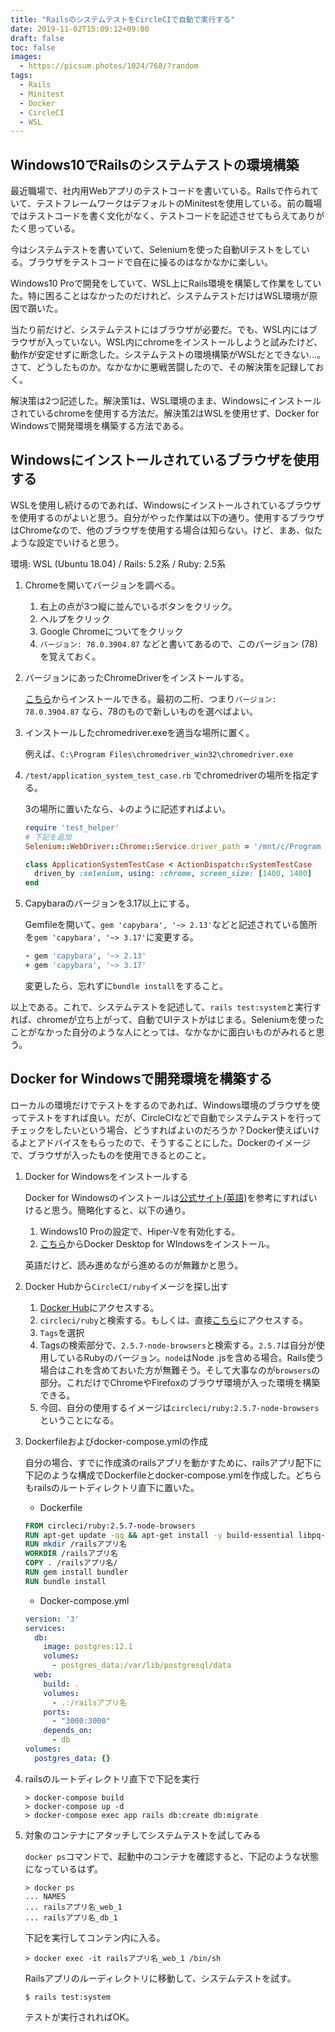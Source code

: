 ```yaml
---
title: "RailsのシステムテストをCircleCIで自動で実行する"
date: 2019-11-02T15:09:12+09:00
draft: false
toc: false
images:
  - https://picsum.photos/1024/768/?random
tags:
  - Rails
  - Minitest
  - Docker
  - CircleCI
  - WSL
---
```


## Windows10でRailsのシステムテストの環境構築

最近職場で、社内用Webアプリのテストコードを書いている。Railsで作られていて、テストフレームワークはデフォルトのMinitestを使用している。前の職場ではテストコードを書く文化がなく、テストコードを記述させてもらえてありがたく思っている。

今はシステムテストを書いていて、Seleniumを使った自動UIテストをしている。ブラウザをテストコードで自在に操るのはなかなかに楽しい。

Windows10 Proで開発をしていて、WSL上にRails環境を構築して作業をしていた。特に困ることはなかったのだけれど、システムテストだけはWSL環境が原因で躓いた。

当たり前だけど、システムテストにはブラウザが必要だ。でも、WSL内にはブラウザが入っていない。WSL内にchromeをインストールしようと試みたけど、動作が安定せずに断念した。システムテストの環境構築がWSLだとできない...。さて、どうしたものか。なかなかに悪戦苦闘したので、その解決策を記録しておく。

解決策は2つ記述した。解決策1は、WSL環境のまま、Windowsにインストールされているchromeを使用する方法だ。解決策2はWSLを使用せず、Docker for Windowsで開発環境を構築する方法である。

## Windowsにインストールされているブラウザを使用する

WSLを使用し続けるのであれば、Windowsにインストールされているブラウザを使用するのがよいと思う。自分がやった作業は以下の通り。使用するブラウザはChromeなので、他のブラウザを使用する場合は知らない。けど、まあ、似たような設定でいけると思う。

環境: WSL (Ubuntu 18.04) / Rails: 5.2系 / Ruby: 2.5系

1. Chromeを開いてバージョンを調べる。

   1. 右上の点が3つ縦に並んでいるボタンをクリック。
   2. ヘルプをクリック
   3. Google Chromeについてをクリック
   4. `バージョン: 78.0.3904.87` などと書いてあるので、このバージョン (78) を覚えておく。

2. バージョンにあったChromeDriverをインストールする。

   [こちら](https://chromedriver.chromium.org/downloads)からインストールできる。最初の二桁、つまり`バージョン: 78.0.3904.87` なら、78のもので新しいものを選べばよい。

3. インストールしたchromedriver.exeを適当な場所に置く。

   例えば、`C:\Program Files\chromedriver_win32\chromedriver.exe`

4. `/test/application_system_test_case.rb` でchromedriverの場所を指定する。

   3の場所に置いたなら、↓のように記述すればよい。

   ```ruby
   require 'test_helper'
   # 下記を追加
   Selenium::WebDriver::Chrome::Service.driver_path = '/mnt/c/Program Files/chromedriver_win32/chromedriver.exe'

   class ApplicationSystemTestCase < ActionDispatch::SystemTestCase
     driven_by :selenium, using: :chrome, screen_size: [1400, 1400]
   end
   ```

5. Capybaraのバージョンを3.17以上にする。

   Gemfileを開いて、`gem 'capybara', '~> 2.13'`などと記述されている箇所を`gem 'capybara', '~> 3.17'`に変更する。

   ```ruby
   - gem 'capybara', '~> 2.13'
   + gem 'capybara', '~> 3.17'
   ```

   変更したら、忘れずに`bundle install`をすること。

以上である。これで、システムテストを記述して、`rails test:system`と実行すれば、chromeが立ち上がって、自動でUIテストがはじまる。Seleniumを使ったことがなかった自分のような人にとっては、なかなかに面白いものがみれると思う。

## Docker for Windowsで開発環境を構築する

ローカルの環境だけでテストをするのであれば、Windows環境のブラウザを使ってテストをすれば良い。だが、CircleCIなどで自動でシステムテストを行ってチェックをしたいという場合、どうすればよいのだろうか？Docker使えばいけるよとアドバイスをもらったので、そうすることにした。Dockerのイメージで、ブラウザが入ったものを使用できるとのこと。

1. Docker for Windowsをインストールする

   Docker for Windowsのインストールは[公式サイト(英語)](https://docs.docker.com/docker-for-windows/install/)を参考にすればいけると思う。簡略化すると、以下の通り。

   1. Windows10 Proの設定で、Hiper-Vを有効化する。
   2. [こちら](https://hub.docker.com/?overlay=onboarding)からDocker Desktop for WIndowsをインストール。

   英語だけど、読み進めながら進めるのが無難かと思う。

2. Docker Hubから`CircleCI/ruby`イメージを探し出す

   1. [Docker Hub](https://hub.docker.com/)にアクセスする。
   2. `circleci/ruby`と検索する。もしくは、直接[こちら](https://hub.docker.com/r/circleci/ruby)にアクセスする。
   3. `Tags`を選択
   4. Tagsの検索部分で、`2.5.7-node-browsers`と検索する。`2.5.7`は自分が使用しているRubyのバージョン。`node`はNode .jsを含める場合。Rails使う場合はこれを含めておいた方が無難そう。そして大事なのが`browsers`の部分。これだけでChromeやFirefoxのブラウザ環境が入った環境を構築できる。
   5. 今回、自分の使用するイメージは`circleci/ruby:2.5.7-node-browsers`ということになる。

3. Dockerfileおよびdocker-compose.ymlの作成

   自分の場合、すでに作成済のrailsアプリを動かすために、railsアプリ配下に下記のような構成でDockerfileとdocker-compose.ymlを作成した。どちらもrailsのルートディレクトリ直下に置いた。

   - Dockerfile

   ```dockerfile
   FROM circleci/ruby:2.5.7-node-browsers
   RUN apt-get update -qq && apt-get install -y build-essential libpq-dev
   RUN mkdir /railsアプリ名
   WORKDIR /railsアプリ名
   COPY . /railsアプリ名/
   RUN gem install bundler
   RUN bundle install
   ```

   - Docker-compose.yml

   ```yaml
   version: '3'
   services:
     db:
       image: postgres:12.1
       volumes:
         - postgres_data:/var/lib/postgresql/data
     web:
       build: .
       volumes:
         - .:/railsアプリ名
       ports:
         - "3000:3000"
       depends_on:
         - db
   volumes:
     postgres_data: {}
   ```

4. railsのルートディレクトリ直下で下記を実行

   ```shell
   > docker-compose build
   > docker-compose up -d
   > docker-compose exec app rails db:create db:migrate
   ```

5. 対象のコンテナにアタッチしてシステムテストを試してみる

   `docker ps`コマンドで、起動中のコンテナを確認すると、下記のような状態になっているはず。

   ```shell
   > docker ps
   ... NAMES
   ... railsアプリ名_web_1
   ... railsアプリ名_db_1
   ```

   下記を実行してコンテン内に入る。

   ```shell
   > docker exec -it railsアプリ名_web_1 /bin/sh
   ```

   Railsアプリのルーディレクトリに移動して、システムテストを試す。

   ```shell
   $ rails test:system
   ```

   テストが実行されればOK。
